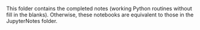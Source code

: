 This folder contains the completed notes (working Python routines without fill in the blanks). Otherwise, these notebooks are equivalent to those in the JupyterNotes folder.
